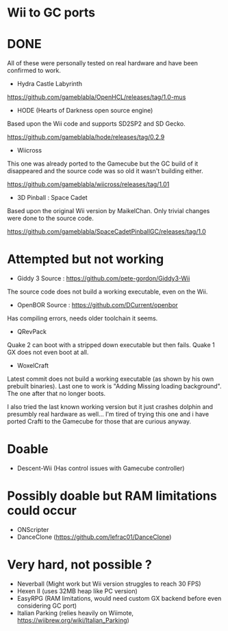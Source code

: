 # Wii to GC ports

# DONE

All of these were personally tested on real hardware and have been confirmed to work.

- Hydra Castle Labyrinth

https://github.com/gameblabla/OpenHCL/releases/tag/1.0-mus

- HODE (Hearts of Darkness open source engine)

Based upon the Wii code and supports SD2SP2 and SD Gecko.

https://github.com/gameblabla/hode/releases/tag/0.2.9

- Wiicross

This one was already ported to the Gamecube but the GC build of it disappeared
and the source code was so old it wasn't building either.

https://github.com/gameblabla/wiicross/releases/tag/1.01

- 3D Pinball : Space Cadet

Based upon the original Wii version by MaikelChan.
Only trivial changes were done to the source code.

https://github.com/gameblabla/SpaceCadetPinballGC/releases/tag/1.0


# Attempted but not working

- Giddy 3
Source : https://github.com/pete-gordon/Giddy3-Wii

The source code does not build a working executable, even on the Wii.

- OpenBOR
Source : https://github.com/DCurrent/openbor

Has compiling errors, needs older toolchain it seems.

- QRevPack

Quake 2 can boot with a stripped down executable but then fails.
Quake 1 GX does not even boot at all.

- WoxelCraft

Latest commit does not build a working executable (as shown by his own prebuilt binaries).
Last one to work is "Adding Missing loading background".
The one after that no longer boots.

I also tried the last known working version but it just crashes dolphin and presumbly real hardware
as well... I'm tired of trying this one and i have ported Crafti to the Gamecube
for those that are curious anyway.

# Doable

- Descent-Wii (Has control issues with Gamecube controller)

# Possibly doable but RAM limitations could occur

- ONScripter
- DanceClone (https://github.com/lefrac01/DanceClone)

# Very hard, not possible ?

- Neverball (Might work but Wii version struggles to reach 30 FPS)
- Hexen II (uses 32MB heap like PC version)
- EasyRPG (RAM limitations, would need custom GX backend before even considering GC port)
- Italian Parking (relies heavily on Wiimote, https://wiibrew.org/wiki/Italian_Parking)

